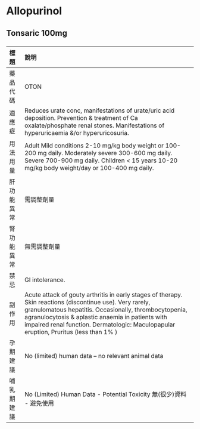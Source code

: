 # Allopurinol

## Tonsaric 100mg

##### 

| 標題       | 說明                                                                                                                                                                                                                                                                                                            |
|:-----------|:----------------------------------------------------------------------------------------------------------------------------------------------------------------------------------------------------------------------------------------------------------------------------------------------------------------|
| 藥品代碼   | OTON                                                                                                                                                                                                                                                                                                            |
| 適應症     | Reduces urate conc, manifestations of urate/uric acid deposition. Prevention & treatment of Ca oxalate/phosphate renal stones. Manifestations of hyperuricaemia &/or hyperuricosuria.                                                                                                                           |
| 用法用量   | Adult Mild conditions 2-10 mg/kg body weight or 100-200 mg daily. Moderately severe 300-600 mg daily. Severe 700-900 mg daily. Children < 15 years 10-20 mg/kg body weight/day or 100-400 mg daily.                                                                                                             |
| 肝功能異常 | 需調整劑量                                                                                                                                                                                                                                                                                                      |
| 腎功能異常 | 無需調整劑量                                                                                                                                                                                                                                                                                                    |
| 禁忌       | GI intolerance.                                                                                                                                                                                                                                                                                                 |
| 副作用     | Acute attack of gouty arthritis in early stages of therapy. Skin reactions (discontinue use). Very rarely, granulomatous hepatitis. Occasionally, thrombocytopenia, agranulocytosis & aplastic anaemia in patients with impaired renal function. Dermatologic: Maculopapular eruption, Pruritus (less than 1% ) |
| 孕期建議   | No (limited) human data – no relevant animal data                                                                                                                                                                                                                                                               |
| 哺乳期建議 | No (Limited) Human Data - Potential Toxicity 無(很少)資料 - 避免使用                                                                                                                                                                                                                                            |

